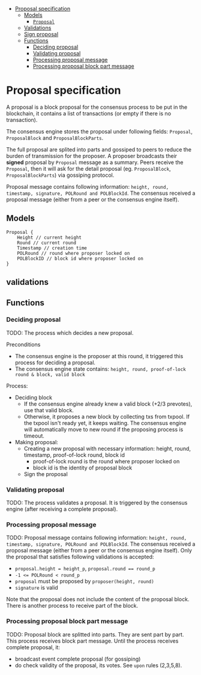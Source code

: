 - [Proposal specification](#proposal-specification)
  - [Models](#models)
    - [`Proposal`](#proposal)
  - [Validations](#validations)
  - [Sign proposal](#sign-proposal)
  - [Functions](#functions)
    - [Deciding proposal](#deciding-proposal)
    - [Validating proposal](#validating-proposal)
    - [Processing proposal message](#processing-proposal-message)
    - [Processing proposal block part message](#processing-proposal-block-part-message)

# Proposal specification

A proposal is a block proposal for the consensus process to be put in the blockchain, it contains a list of transactions (or empty if there is no transaction).

The consensus engine stores the proposal under following fields: `Proposal`, `ProposalBlock` and `ProposalBlockParts`.

The full proposal are splited into parts and gossiped to peers to reduce the burden of transmission for the proposer. A proposer broadcasts their **signed** proposal by `Proposal` message as a summary. Peers receive the `Proposal`, then it will ask for the detail proposal (eg. `ProposalBlock`, `ProposalBlockParts`) via gossiping protocol. 

Proposal message contains following information: `height, round, timestamp, signature, POLRound and POLBlockId`.
The consensus received a proposal message (either from a peer or the consensus engine itself).

## Models
```
Proposal {
    Height // current height
    Round // current round
    Timestamp // creation time
    POLRound // round where proposer locked on
    POLBlockID // block id where proposer locked on
}
```
## validations
## Functions
### Deciding proposal
TODO:
The process which decides a new proposal.

Preconditions
- The consensus engine is the proposer at this round, it  triggered this process for deciding a proposal.
- The consensus engine state contains: `height, round, proof-of-lock round & block, valid block` 

Process:
- Deciding block
  - If the consensus engine already knew a valid block (+2/3 prevotes), use that valid block. 
  - Otherwise, it proposes a new block by collecting txs from txpool. If the txpool isn't ready yet, it keeps waiting. The consensus engine will automatically move to new round if the proposing process is timeout.
- Making proposal: 
  - Creating a new proposal with necessary information: height, round, timestamp, proof-of-lock round, block id
    - proof-of-lock round is the round where proposer locked on
    - block id is the identity of proposal block
  - Sign the proposal

### Validating proposal
TODO:
The process validates a proposal. It is triggered by the consensus engine (after receiving a complete proposal). 

### Processing proposal message
TODO:
Proposal message contains following information: `height, round, timestamp, signature, POLRound and POLBlockId`.
The consensus received a proposal message (either from a peer or the consensus engine itself).
Only the proposal that satisfies following validations is accepted:
- `proposal.height = height_p`, `proposal.round == round_p`
- `-1 <= POLRound < round_p`
- `proposal` must be proposed by `proposer(height, round)`
- `signature` is valid

Note that the proposal does not include the content of the proposal block. There is another process to receive part of the block.

### Processing proposal block part message
TODO:
Proposal block are splitted into parts. They are sent part by part. 
This process receives block part message.
Until the process receives complete proposal, it:
- broadcast event complete proposal (for gossiping)
- do check validity of the proposal, its votes. See `upon` rules (2,3,5,8).
